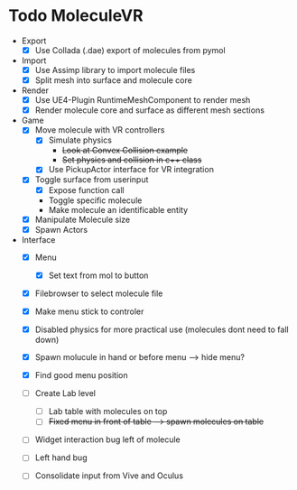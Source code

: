 # Todo MoleculeVR 
* Export
  - [x] Use Collada (.dae) export of molecules  from  pymol  
* Import
  - [x] Use Assimp library to import molecule files
  - [x] Split mesh into surface and molecule core
* Render
  - [x] Use UE4-Plugin RuntimeMeshComponent to render mesh
  - [x] Render molecule core and surface as different mesh sections
* Game
  - [x] Move molecule with VR controllers
    - [x] Simulate physics 
      - ~~Look at Convex Collision example~~
      - ~~Set physics and collision in c++ class~~
     - [x] Use PickupActor interface for VR integration
  - [x] Toggle surface from userinput
    - [x] Expose function call
    - Toggle specific molecule
    - Make molecule an identificable entity
  - [x] Manipulate Molecule size 
  - [x] Spawn Actors
* Interface
  - [x] Menu
    - [x] Set text from mol to button
  - [x] Filebrowser to select molecule file
  - [x] Make menu stick to controler
  - [x] Disabled physics for more practical use (molecules dont need to fall down)
  - [x] Spawn molucule in hand or before menu --> hide menu?
  - [x] Find good menu position
  - [ ] Create Lab level
    - [ ] Lab table with molecules on top
    - [ ] ~~Fixed menu in front of table --> spawn molecules on table~~
  - [ ] Widget interaction bug left of molecule
  - [ ] Left hand bug
  - [ ] Consolidate input from Vive and Oculus


